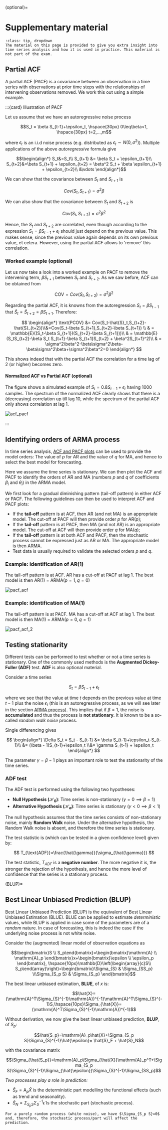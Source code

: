 (optional)=
# Supplementary material

```{admonition} MUDE Exam Information
:class: tip, dropdown
The material on this page is provided to give you extra insight into time series analysis and how it is used in practice. This material is not part of the exam.
```

## Partial ACF

A partial ACF (PACF) is a covariance between an observation in a time series with observations at prior time steps with the relationships of intervening observations removed. We work this out using a simple example.

:::{card} Illustration of PACF

Let us assume that we have an autoregressive noise process

$$S_t = \beta S_{t-1}+\epsilon_t, \hspace{30px} 0\leq\beta<1, \hspace{30px} t=2,...,m$$

where $\epsilon_t$ is an i.i.d noise process (e.g. distributed as $\epsilon_t\sim N(0,\sigma^2)$). Multiple applications of the above *autoregressive* formula give

$$\begin{align*}
S_t&=S_t\\ 
S_{t+1} &= \beta S_t + \epsilon_{t+1}\\ 
S_{t+2}&=\beta S_{t+1} + \epsilon_{t+2} = \beta^2 S_t + \beta \epsilon_{t+1} + \epsilon_{t+2}\\ &\vdots \end{align*}$$

We can show that the covariance between $S_t$ and $S_{t+1}$ is

$$
Cov(S_t, S_{t+1})  = \sigma^2\beta
$$

We can also show that the covariance between $S_t$ and $S_{t+2}$ is

$$
Cov(S_t, S_{t+2}) =  \sigma^2\beta^2
$$

Hence, the $S_t$ and $S_{t+2}$ are correlated, even though according to the expression $S_t = \beta S_{t-1}+\epsilon_t$ should just depend on the previous value. This makes sense, since the previous value again depends on its own previous value, et cetera. However, using the partial ACF allows to 'remove' this correlation.

### Worked example (optional)

Let us now take a look into a worked example on PACF to remove the intervening term, $\beta S_{t+1}$ between $S_t$ and $S_{t+2}$. As we saw before, ACF can be obtained from

$$
\text{COV} = Cov(S_t, S_{t+2}) =  \sigma^2\beta^2
$$

Regarding the partial ACF, it is knowns from the autoregression $S_t = \beta S_{t-1}$ that $\hat{S}_t = \hat{S}_{t+2} = \beta S_{t+1}$. Therefore:

$$
\begin{align*}
\text{PCOV} &= Cov(S_t-\hat{S}_t,S_{t+2}-\hat{S}_{t+2})\\&=Cov(S_t-\beta S_{t+1},S_{t+2}-\beta S_{t+1})
\\ & = \mathbb{E}((S_t-\beta S_{t+1})(S_{t+2}-\beta S_{t+1}))\\
& = \mathbb{E}(S_tS_{t+2}-\beta S_t S_{t+1}-\beta S_{t+1}S_{t+2} + \beta^2S_{t+1}^2)\\
& = \sigma^2\beta^2-\beta\sigma^2\beta-\beta\sigma^2\beta+\sigma^2\beta^2=0
\end{align*}
$$

This shows indeed that with the partial ACF the correlation for a time lag of 2 (or higher) becomes zero.

#### Normalized ACF vs Partial ACF (optional)

The figure shows a simulated example of $S_t = 0.8S_{t-1}+\epsilon_t$ having 1000 samples. The spectrum of the normalized ACF clearly shows that there is a (decreasing) correlation up till lag 10, while the spectrum of the partial ACF only shows correlation at lag 1.

![acf_pacf](./figs/acf_pacf.png "acf_pacf")

:::

## Identifying orders of ARMA process

In time series analysis, [ACF and PACF plots](ACF) can be used to provide the model orders: The value of $p$ for AR and the value of $q$ for MA, and hence to select the best model for forecasting.

Here we assume the time series is stationary. We can then plot the ACF and PACF to identify the orders of AR and MA (numbers $p$ and $q$ of coefficients $\beta_i$ and $\theta_i$) in the ARMA model.

We first look for a gradual diminishing pattern (tail-off pattern) in either ACF or PACF. The following guidelines can then be used to interpret ACF and PACF plots:

* If the **tail-off** pattern is at ACF, then AR (and not MA) is an appropriate model. The cut-off at PACF will then provide order $p$ for AR($p$);
* If the **tail-off** pattern is at PACF, then MA (and not AR) is an appropriate model. The cut-off at ACF will then provide order $q$ for MA($q$);
* If the **tail-off** pattern is at both ACF and PACF, then the stochastic process cannot be expressed just as AR or MA. The appropriate model is then ARMA.
* Test data is usually required to validate the selected orders $p$ and $q$.

### Example: identification of AR(1)

The tail-off pattern is at ACF. AR has a cut-off at PACF at lag 1. The best model is then AR(1) = ARMA($p=1,q=0$)

![pacf_acf](./figs/pacf_acf.png "pacf_acf")

### Example: identification of MA(1)

The tail-off pattern is at PACF. MA has a cut-off at ACF at lag 1. The best model is then MA(1) = ARMA($p=0,q=1$)

![pacf_acf_2](./figs/pacf_acf_2.png "pacf_acf_2")


## Testing stationarity

Different tests can be performed to test whether or not a time series is stationary. One of the commonly used methods is the **Augmented Dickey-Fuller (ADF)** test. **ADF** is also optional material. 

Consider a time series

$$S_t = \beta S_{t-1}+\epsilon_t$$

where we see that the value at time $t$ depends on the previous value at time $t-1$ plus the noise $\epsilon_t$ (this is an autoregressive process, as we will see later in the section [ARMA process](ARMA)). This implies that if $\beta=1$, the noise is **accumulated** and thus the process is **not stationary**. It is known to be a so-called *random walk noise* process. 

Single differencing gives

$$
\begin{align*}
\Delta S_t = S_t - S_{t-1} &= \beta S_{t-1}+\epsilon_t-S_{t-1}\\
&= (\beta - 1)S_{t-1}+\epsilon_t \\&= \gamma S_{t-1} + \epsilon_t
\end{align*}
$$

The parameter $\gamma = \beta-1$ plays an important role to test the stationarity of the time series.

### ADF test

The ADF test is performed using the following two hypotheses:

* **Null Hypothesis ($\mathcal{H}_0$)**: Time series is non-stationary ($\gamma=0\implies\beta=1$)
* **Alternative Hypothesis ($\mathcal{H}_a$)**: Time series is stationary ($\gamma<0\implies\beta<1$)

The null hypothesis assumes that the time series consists of non-stationary noise, mainly **Random Walk** noise. Under the alternative hypothesis, the Random Walk noise is absent, and therefore the time series is stationary.

The test statistic is (which can be tested in a given confidence level) given by:

$$
T_{\text{ADF}}=\frac{\hat{\gamma}}{\sigma_{\hat{\gamma}}}
$$

The test statistic, $T_{ADF}$ is a **negative number**. The more negative it is, the stronger the rejection of the hypothesis, and hence the more level of confidence that the series is a stationary process.

(BLUP)=
## Best Linear Unbiased Prediction (BLUP)

Best Linear Unbiased Prediction (BLUP) is the equivalent of Best Linear Unbiased Estimation (BLUE). BLUE can be applied to estimate *deterministic* values, while BLUP is applied in case some of the parameters are of a *random* nature. In case of forecasting, this is indeed the case if the underlying noise process is not white noise.

Consider the (augmented) linear model of observation equations as

$$\begin{bmatrix}S \\ S_p\end{bmatrix}=\begin{bmatrix}\mathrm{A} \\ \mathrm{A}_p \end{bmatrix}x+\begin{bmatrix}\epsilon \\ \epsilon_p \end{bmatrix}, \hspace{10px}\mathbb{D}\left(\begin{array}{c}S\\ S_p\end{array}\right)=\begin{bmatrix}\Sigma_{S} & \Sigma_{SS_p} \\\Sigma_{S_p S} & \Sigma_{S_p} \end{bmatrix}$$

The best linear unbiased estimation, **BLUE**, of $x$ is:

$$\hat{X}=(\mathrm{A}^T\Sigma_{S}^{-1}\mathrm{A})^{-1}\mathrm{A}^T\Sigma_{S}^{-1}S,\hspace{10px}\Sigma_{\hat{X}}=(\mathrm{A}^T\Sigma_{S}^{-1}\mathrm{A})^{-1}$$

Without derivation, we now give the best linear unbiased prediction, **BLUP**, of $S_p$:

$$\hat{S_p}=\mathrm{A}_p\hat{X}+\Sigma_{S_p S}\Sigma_{S}^{-1}\hat{\epsilon}= \hat{S}_F + \hat{S}_N$$

with the covariance matrix

$$\Sigma_{\hat{S_p}}=\mathrm{A}_p\Sigma_{\hat{X}}\mathrm{A}_p^T+\Sigma_{S_p S}\Sigma_{S}^{-1}\Sigma_{\hat{\epsilon}}\Sigma_{S}^{-1}\Sigma_{SS_p}$$

*Two processes play a role in prediction:*
* $\hat{S}_F = \mathrm{A}_p\hat{X}$ is the deterministic part modelling the functional effects (such as trend and seasonality).
* $\hat{S}_N= \Sigma_{S_p S}\Sigma_{S}^{-1}\hat{\epsilon}$ is the stochastic part (stochastic process).


```{note}
For a purely random process (white noise), we have $\Sigma_{S_p S}=0$ and, therefore, the stochastic process/part will affect the prediction.
```
